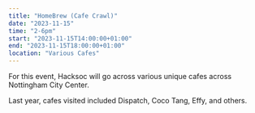 ```yaml
---
title: "HomeBrew (Cafe Crawl)"
date: "2023-11-15"
time: "2-6pm"
start: "2023-11-15T14:00:00+01:00"
end: "2023-11-15T18:00:00+01:00"
location: "Various Cafes"
---
```


For this event, Hacksoc will go across various unique cafes across Nottingham City Center.

Last year, cafes visited included Dispatch, Coco Tang, Effy, and others.
